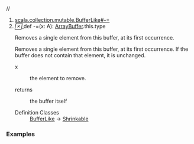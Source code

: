 //
<ol>
<li><a href="https://www.scala-lang.org/api/2.12.3/scala/collection/mutable/ArrayBuffer.html#-=(x:A):BufferLike.this.type">scala.collection.mutable.BufferLike#-=</a></li>
<li name="scala.collection.mutable.BufferLike#-=" visbl="pub" class="indented0 " data-isabs="false" fullcomment="yes" group="Ungrouped"> <a id="-=(x:A):BufferLike.this.type"></a><a id="-=(A):ArrayBuffer.this.type"></a> <span class="permalink"> <a href="../../../scala/collection/mutable/ArrayBuffer.html#-=(x:A):BufferLike.this.type" title="Permalink"> <i class="material-icons"></i> </a> </span> <span class="modifier_kind"> <span class="modifier"></span> <span class="kind">def</span> </span> <span class="symbol"> <span title="gt4s: $minus$eq" class="name">-=</span><span class="params">(<span name="x">x: <span class="extype" name="scala.collection.mutable.ArrayBuffer.A">A</span></span>)</span><span class="result">: <a href="" class="extype" name="scala.collection.mutable.ArrayBuffer">ArrayBuffer</a>.this.type</span> </span> <p class="shortcomment cmt">Removes a single element from this buffer, at its first occurrence.</p>
 <div class="fullcomment">
  <div class="comment cmt">
   <p>Removes a single element from this buffer, at its first occurrence. If the buffer does not contain that element, it is unchanged. </p>
  </div>
  <dl class="paramcmts block">
   <dt class="param">
    x
   </dt>
   <dd class="cmt">
    <p>the element to remove.</p>
   </dd>
   <dt>
    returns
   </dt>
   <dd class="cmt">
    <p>the buffer itself</p>
   </dd>
  </dl>
  <dl class="attributes block"> 
   <dt>
    Definition Classes
   </dt>
   <dd>
    <a href="BufferLike.html" class="extype" name="scala.collection.mutable.BufferLike">BufferLike</a> → 
    <a href="../generic/Shrinkable.html" class="extype" name="scala.collection.generic.Shrinkable">Shrinkable</a>
   </dd>
  </dl>
 </div> </li>
        </ol>


### Examples



